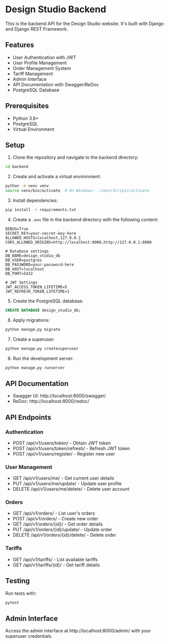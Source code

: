 # Design Studio Backend

This is the backend API for the Design Studio website. It's built with Django and Django REST Framework.

## Features

- User Authentication with JWT
- User Profile Management
- Order Management System
- Tariff Management
- Admin Interface
- API Documentation with Swagger/ReDoc
- PostgreSQL Database

## Prerequisites

- Python 3.8+
- PostgreSQL
- Virtual Environment

## Setup

1. Clone the repository and navigate to the backend directory:
```bash
cd backend
```

2. Create and activate a virtual environment:
```bash
python -m venv venv
source venv/bin/activate  # On Windows: .\venv\Scripts\activate
```

3. Install dependencies:
```bash
pip install -r requirements.txt
```

4. Create a `.env` file in the backend directory with the following content:
```
DEBUG=True
SECRET_KEY=your-secret-key-here
ALLOWED_HOSTS=localhost,127.0.0.1
CORS_ALLOWED_ORIGINS=http://localhost:8000,http://127.0.0.1:8000

# Database settings
DB_NAME=design_studio_db
DB_USER=postgres
DB_PASSWORD=your-password-here
DB_HOST=localhost
DB_PORT=5432

# JWT Settings
JWT_ACCESS_TOKEN_LIFETIME=5
JWT_REFRESH_TOKEN_LIFETIME=1
```

5. Create the PostgreSQL database:
```sql
CREATE DATABASE design_studio_db;
```

6. Apply migrations:
```bash
python manage.py migrate
```

7. Create a superuser:
```bash
python manage.py createsuperuser
```

8. Run the development server:
```bash
python manage.py runserver
```

## API Documentation

- Swagger UI: http://localhost:8000/swagger/
- ReDoc: http://localhost:8000/redoc/

## API Endpoints

### Authentication
- POST /api/v1/users/token/ - Obtain JWT token
- POST /api/v1/users/token/refresh/ - Refresh JWT token
- POST /api/v1/users/register/ - Register new user

### User Management
- GET /api/v1/users/me/ - Get current user details
- PUT /api/v1/users/me/update/ - Update user profile
- DELETE /api/v1/users/me/delete/ - Delete user account

### Orders
- GET /api/v1/orders/ - List user's orders
- POST /api/v1/orders/ - Create new order
- GET /api/v1/orders/{id}/ - Get order details
- PUT /api/v1/orders/{id}/update/ - Update order
- DELETE /api/v1/orders/{id}/delete/ - Delete order

### Tariffs
- GET /api/v1/tariffs/ - List available tariffs
- GET /api/v1/tariffs/{id}/ - Get tariff details

## Testing

Run tests with:
```bash
pytest
```

## Admin Interface

Access the admin interface at http://localhost:8000/admin/ with your superuser credentials. 